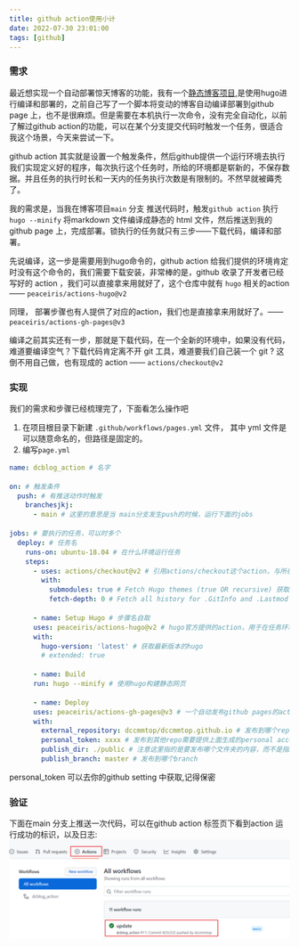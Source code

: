 ```yaml
---
title: github action使用小计
date: 2022-07-30 23:01:00
tags: [github]
---
```


### 需求
最近想实现一个自动部署惊天博客的功能，我有一个[静态博客项目](https://github.com/dccmmtop/dccmmtop.github.io),是使用hugo进行编译和部署的，之前自己写了一个脚本将变动的博客自动编译部署到github page 上，也不是很麻烦。但是需要在本机执行一次命令，没有完全自动化，以前了解过github action的功能，可以在某个分支提交代码时触发一个任务，很适合我这个场景，今天来尝试一下。

github action 其实就是设置一个触发条件，然后github提供一个运行环境去执行我们实现定义好的程序，每次执行这个任务时，所给的环境都是崭新的，不保存数据。并且任务的执行时长和一天内的任务执行次数是有限制的。不然早就被薅秃了。

我的需求是，当我在博客项目`main` 分支 推送代码时，触发`github action` 执行 `hugo --minify` 将markdown 文件编译成静态的 html 文件，然后推送到我的github page 上，完成部署。锁执行的任务就只有三步——下载代码，编译和部署。

先说编译，这一步是需要用到hugo命令的，github action 给我们提供的环境肯定时没有这个命令的，我们需要下载安装，非常棒的是，github 收录了开发者已经写好的 action ，我们可以直接拿来用就好了，这个仓库中就有 `hugo` 相关的action—— `peaceiris/actions-hugo@v2`   

同理， 部署步骤也有人提供了对应的action，我们也是直接拿来用就好了。—— `peaceiris/actions-gh-pages@v3`

编译之前其实还有一步，那就是下载代码，在一个全新的环境中，如果没有代码，难道要编译空气？下载代码肯定离不开 git 工具，难道要我们自己装一个 git ? 这倒不用自己做，也有现成的 action —— `actions/checkout@v2`

### 实现
我们的需求和步骤已经梳理完了，下面看怎么操作吧

1. 在项目根目录下新建 `.github/workflows/pages.yml` 文件， 其中 yml 文件是可以随意命名的，但路径是固定的。
2. 编写`page.yml`

```yml
name: dcblog_action # 名字

on: # 触发条件
  push: # 有推送动作时触发
    branchesjkj:
      - main # 这里的意思是当 main分支发生push的时候，运行下面的jobs

jobs: # 要执行的任务，可以时多个
  deploy: # 任务名
    runs-on: ubuntu-18.04 # 在什么环境运行任务
    steps:
      - uses: actions/checkout@v2 # 引用actions/checkout这个action，与所在的github仓库同名
	    with:
	      submodules: true # Fetch Hugo themes (true OR recursive) 获取submodule主题
	      fetch-depth: 0 # Fetch all history for .GitInfo and .Lastmod
	  
      - name: Setup Hugo # 步骤名自取
      uses: peaceiris/actions-hugo@v2 # hugo官方提供的action，用于在任务环境中获取hugo
      with:
		hugo-version: 'latest' # 获取最新版本的hugo
		# extended: true

      - name: Build
      run: hugo --minify # 使用hugo构建静态网页

      - name: Deploy
      uses: peaceiris/actions-gh-pages@v3 # 一个自动发布github pages的action
      with:
        external_repository: dccmmtop/dccmmtop.github.io # 发布到哪个repo
        personal_token: xxxx # 发布到其他repo需要提供上面生成的personal access token
        publish_dir: ./public # 注意这里指的是要发布哪个文件夹的内容，而不是指发布到目的仓库的什么位置，因为hugo默认生成静态网页到public文件夹，所以这里发布public文件夹里的内容
        publish_branch: master # 发布到哪个branch
```

personal_token 可以去你的github setting 中获取,记得保密

### 验证
下面在main 分支上推送一次代码，可以在github action  标签页下看到action 运行成功的标识，以及日志:
![](images/Pasted%20image%2020220730233650.png)